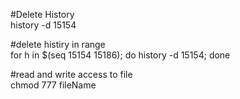 #Delete History<br>
history -d 15154

#delete histiry in range<br>
for h in $(seq 15154 15186); do history -d 15154; done

#read and write access to file<br>
chmod 777 fileName
